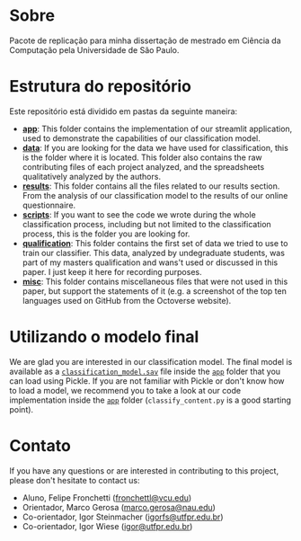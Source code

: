 # Sobre
Pacote de replicação para minha dissertação de mestrado em Ciência da Computação pela Universidade de São Paulo.

# Estrutura do repositório
Este repositório está dividido em pastas da seguinte maneira:
- [**app**](https://github.com/fronchetti/dissertacao/tree/master/app): This folder contains the implementation of our streamlit application, used to demonstrate the capabilities of our classification model. 
- [**data**](https://github.com/fronchetti/dissertacao/tree/master/data): If you are looking for the data we have used for classification, this is the folder where it is located. This folder also contains the raw contributing files of each project analyzed, and the spreadsheets qualitatively analyzed by the authors. 
- [**results**](https://github.com/fronchetti/dissertacao/tree/master/results): This folder contains all the files related to our results section. From the analysis of our classification model to the results of our online questionnaire.
- [**scripts**](https://github.com/fronchetti/dissertacao/tree/master/scripts): If you want to see the code we wrote during the whole classification process, including but not limited to the classification process, this is the folder you are looking for.
- [**qualification**](https://github.com/fronchetti/dissertacao/tree/master/qualification): This folder contains the first set of data we tried to use to train our classifier. This data, analyzed by undegraduate students, was part of my masters qualification and wans't used or discussed in this paper. I just keep it here for recording purposes. 
- [**misc**](https://github.com/fronchetti/dissertacao/tree/master/misc): This folder contains miscellaneous files that were not used in this paper, but support the statements of it (e.g. a screenshot of the top ten languages used on GitHub from the Octoverse website).

# Utilizando o modelo final
We are glad you are interested in our classification model. The final model is available as a [`classification_model.sav`](https://github.com/fronchetti/dissertacao/tree/master/app/classifier) file inside the [`app`](https://github.com/fronchetti/dissertacao/tree/master/app/classifier) folder that you can load using Pickle. If you are not familiar with Pickle or don't know how to load a model, we recommend you to take a look at our code implementation inside the [`app`](https://github.com/fronchetti/dissertacao/tree/master/app/classifier) folder (`classify_content.py` is a good starting point).

# Contato
If you have any questions or are interested in contributing to this project, please don't hesitate to contact us:

* Aluno, Felipe Fronchetti (fronchettl@vcu.edu)
* Orientador, Marco Gerosa (marco.gerosa@nau.edu)
* Co-orientador, Igor Steinmacher (igorfs@utfpr.edu.br)
* Co-orientador, Igor Wiese (igor@utfpr.edu.br)
